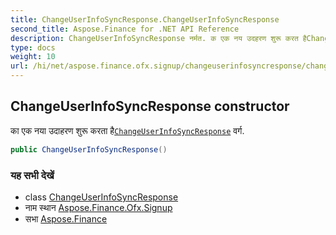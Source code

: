 ```yaml
---
title: ChangeUserInfoSyncResponse.ChangeUserInfoSyncResponse
second_title: Aspose.Finance for .NET API Reference
description: ChangeUserInfoSyncResponse नर्मत. क एक नय उदहरण शुरू करत हैChangeUserInfoSyncResponse वर्ग.
type: docs
weight: 10
url: /hi/net/aspose.finance.ofx.signup/changeuserinfosyncresponse/changeuserinfosyncresponse/
---
```

## ChangeUserInfoSyncResponse constructor

का एक नया उदाहरण शुरू करता है[`ChangeUserInfoSyncResponse`](../) वर्ग.

```csharp
public ChangeUserInfoSyncResponse()
```

### यह सभी देखें

* class [ChangeUserInfoSyncResponse](../)
* नाम स्थान [Aspose.Finance.Ofx.Signup](../../changeuserinfosyncresponse/)
* सभा [Aspose.Finance](../../../)


